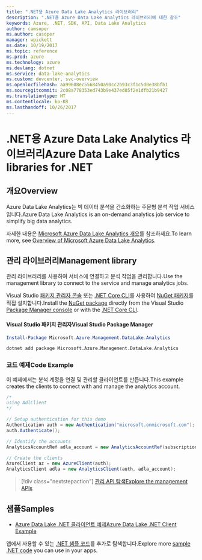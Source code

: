 ```yaml
---
title: ".NET용 Azure Data Lake Analytics 라이브러리"
description: ".NET용 Azure Data Lake Analytics 라이브러리에 대한 참조"
keywords: Azure, .NET, SDK, API, Data Lake Analytics
author: camsoper
ms.author: casoper
manager: wpickett
ms.date: 10/19/2017
ms.topic: reference
ms.prod: azure
ms.technology: azure
ms.devlang: dotnet
ms.service: data-lake-analytics
ms.custom: devcenter, svc-overview
ms.openlocfilehash: aa99608ec5568450a90cc2b93c3f1c5d0e38bfb1
ms.sourcegitcommit: 2c08a778353ed743b9e437ed85f2e1dfb21b9427
ms.translationtype: HT
ms.contentlocale: ko-KR
ms.lasthandoff: 10/26/2017
---
```

# <a name="azure-data-lake-analytics-libraries-for-net"></a><span data-ttu-id="08937-104">.NET용 Azure Data Lake Analytics 라이브러리</span><span class="sxs-lookup"><span data-stu-id="08937-104">Azure Data Lake Analytics libraries for .NET</span></span>

## <a name="overview"></a><span data-ttu-id="08937-105">개요</span><span class="sxs-lookup"><span data-stu-id="08937-105">Overview</span></span>

<span data-ttu-id="08937-106">Azure Data Lake Analytics는 빅 데이터 분석을 간소화하는 주문형 분석 작업 서비스입니다.</span><span class="sxs-lookup"><span data-stu-id="08937-106">Azure Data Lake Analytics is an on-demand analytics job service to simplify big data analytics.</span></span>

<span data-ttu-id="08937-107">자세한 내용은 [Microsoft Azure Data Lake Analytics 개요](/azure/data-lake-analytics/data-lake-analytics-overview)를 참조하세요.</span><span class="sxs-lookup"><span data-stu-id="08937-107">To learn more, see [Overview of Microsoft Azure Data Lake Analytics](/azure/data-lake-analytics/data-lake-analytics-overview).</span></span>

## <a name="management-library"></a><span data-ttu-id="08937-108">관리 라이브러리</span><span class="sxs-lookup"><span data-stu-id="08937-108">Management library</span></span>

<span data-ttu-id="08937-109">관리 라이브러리를 사용하여 서비스에 연결하고 분석 작업을 관리합니다.</span><span class="sxs-lookup"><span data-stu-id="08937-109">Use the management library to connect to the service and manage analytics jobs.</span></span>

<span data-ttu-id="08937-110">Visual Studio [패키지 관리자 콘솔][PackageManager] 또는 [.NET Core CLI][DotNetCLI]를 사용하여 [NuGet 패키지](https://www.nuget.org/packages/Microsoft.Azure.Management.DataLake.Analytics)를 직접 설치합니다.</span><span class="sxs-lookup"><span data-stu-id="08937-110">Install the [NuGet package](https://www.nuget.org/packages/Microsoft.Azure.Management.DataLake.Analytics) directly from the Visual Studio [Package Manager console][PackageManager] or with the [.NET Core CLI][DotNetCLI].</span></span>

#### <a name="visual-studio-package-manager"></a><span data-ttu-id="08937-111">Visual Studio 패키지 관리자</span><span class="sxs-lookup"><span data-stu-id="08937-111">Visual Studio Package Manager</span></span>

```powershell
Install-Package Microsoft.Azure.Management.DataLake.Analytics
```

```bash
dotnet add package Microsoft.Azure.Management.DataLake.Analytics
```

### <a name="code-example"></a><span data-ttu-id="08937-112">코드 예제</span><span class="sxs-lookup"><span data-stu-id="08937-112">Code Example</span></span>

<span data-ttu-id="08937-113">이 예제에서는 분석 계정을 연결 및 관리할 클라이언트를 만듭니다.</span><span class="sxs-lookup"><span data-stu-id="08937-113">This example creates the clients to connect with and manage the analytics account.</span></span>

```csharp
/*
using AdlClient 
*/

// Setup authentication for this demo
Authentication auth = new Authentication("microsoft.onmicrosoft.com"); // change this to YOUR tenant
auth.Authenticate();

// Identify the accounts
AnalyticsAccountRef adla_account = new AnalyticsAccountRef(subscriptionId, resourceGroup, userName);

// Create the clients
AzureClient az = new AzureClient(auth);
AnalyticsClient adla = new AnalyticsClient(auth, adla_account);
```

> [!div class="nextstepaction"]
> [<span data-ttu-id="08937-114">관리 API 탐색</span><span class="sxs-lookup"><span data-stu-id="08937-114">Explore the management APIs</span></span>](/dotnet/api/overview/azure/datalakeanalytics/management)

## <a name="samples"></a><span data-ttu-id="08937-115">샘플</span><span class="sxs-lookup"><span data-stu-id="08937-115">Samples</span></span>
* [<span data-ttu-id="08937-116">Azure Data Lake .NET 클라이언트 예제</span><span class="sxs-lookup"><span data-stu-id="08937-116">Azure Data Lake .NET Client Example</span></span>](https://azure.microsoft.com/en-us/resources/samples/data-lake-dotnet-client/)

<span data-ttu-id="08937-117">앱에서 사용할 수 있는 [.NET 샘플 코드](https://azure.microsoft.com/resources/samples/?platform=dotnet)를 추가로 탐색합니다.</span><span class="sxs-lookup"><span data-stu-id="08937-117">Explore more [sample .NET code](https://azure.microsoft.com/resources/samples/?platform=dotnet) you can use in your apps.</span></span>

[PackageManager]: https://docs.microsoft.com/nuget/tools/package-manager-console
[DotNetCLI]: https://docs.microsoft.com/dotnet/core/tools/dotnet-add-package
